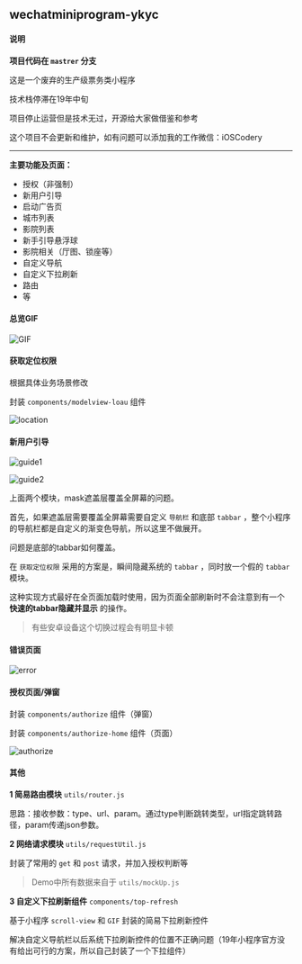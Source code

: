 ## wechatminiprogram-ykyc

#### 说明

**项目代码在 `mastrer` 分支** 

这是一个废弃的生产级票务类小程序

技术栈停滞在19年中旬

项目停止运营但是技术无过，开源给大家做借鉴和参考



这个项目不会更新和维护，如有问题可以添加我的工作微信：iOSCodery

---



**主要功能及页面：**

- 授权（非强制）
- 新用户引导
- 启动广告页
- 城市列表
- 影院列表
- 新手引导悬浮球
- 影院相关（厅图、锁座等）
- 自定义导航
- 自定义下拉刷新
- 路由
- 等



#### 总览GIF

![GIF](https://yloopdaed-public.oss-cn-shanghai.aliyuncs.com/ykyc-opensource/gif-show.gif)

#### 获取定位权限

根据具体业务场景修改

封装 `components/modelview-loau` 组件

![location](https://yloopdaed-public.oss-cn-shanghai.aliyuncs.com/ykyc-opensource/7ccffa68ebeea456a17d1079fb5d7c3.png)

#### 新用户引导

![guide1](https://yloopdaed-public.oss-cn-shanghai.aliyuncs.com/ykyc-opensource/a6ac85421a5b1d529a12812da5b3770.png)

![guide2](https://yloopdaed-public.oss-cn-shanghai.aliyuncs.com/ykyc-opensource/9b6b0de6dcde3241c626f0bbbeef82c.png)

上面两个模块，mask遮盖层覆盖全屏幕的问题。

首先，如果遮盖层需要覆盖全屏幕需要自定义 `导航栏` 和底部 `tabbar` ，整个小程序的导航栏都是自定义的渐变色导航，所以这里不做展开。

问题是底部的tabbar如何覆盖。

在 `获取定位权限` 采用的方案是，瞬间隐藏系统的 `tabbar` ，同时放一个假的 `tabbar` 模块。

这种实现方式最好在全页面加载时使用，因为页面全部刷新时不会注意到有一个 **快速的tabbar隐藏并显示** 的操作。

> 有些安卓设备这个切换过程会有明显卡顿



#### 错误页面

![error](https://yloopdaed-public.oss-cn-shanghai.aliyuncs.com/ykyc-opensource/error-page.png)

#### 授权页面/弹窗

封装 `components/authorize` 组件（弹窗）

封装 `components/authorize-home` 组件（页面）

![authorize](https://yloopdaed-public.oss-cn-shanghai.aliyuncs.com/ykyc-opensource/5ed08e040700953d77e339643bec922.png)

#### 其他

**1 简易路由模块** `utils/router.js` 

思路：接收参数：type、url、param。通过type判断跳转类型，url指定跳转路径，param传递json参数。

**2 网络请求模块** `utils/requestUtil.js` 

封装了常用的 `get` 和 `post` 请求，并加入授权判断等

> Demo中所有数据来自于 `utils/mockUp.js` 

**3 自定义下拉刷新组件**  `components/top-refresh` 

基于小程序 `scroll-view` 和 `GIF` 封装的简易下拉刷新控件

解决自定义导航栏以后系统下拉刷新控件的位置不正确问题（19年小程序官方没有给出可行的方案，所以自己封装了一个下拉组件）













